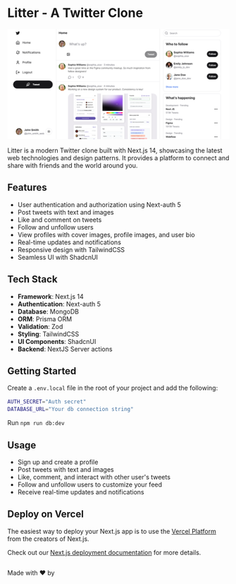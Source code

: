 # Litter - A Twitter Clone

![Litter](/public/image..png)

Litter is a modern Twitter clone built with Next.js 14, showcasing the latest web technologies and design patterns. It provides a platform to connect and share with friends and the world around you.

## Features

- User authentication and authorization using Next-auth 5
- Post tweets with text and images
- Like and comment on tweets
- Follow and unfollow users
- View profiles with cover images, profile images, and user bio
- Real-time updates and notifications
- Responsive design with TailwindCSS
- Seamless UI with ShadcnUI

## Tech Stack

- **Framework**: Next.js 14
- **Authentication**: Next-auth 5
- **Database**: MongoDB
- **ORM**: Prisma ORM
- **Validation**: Zod
- **Styling**: TailwindCSS
- **UI Components**: ShadcnUI
- **Backend**: NextJS Server actions

## Getting Started

Create a `.env.local` file in the root of your project and add the following:

```bash
AUTH_SECRET="Auth secret"
DATABASE_URL="Your db connection string"
```
Run `npm run db:dev`
## Usage

- Sign up and create a profile
- Post tweets with text and images
- Like, comment, and interact with other user's tweets
- Follow and unfollow users to customize your feed
- Receive real-time updates and notifications

## Deploy on Vercel

The easiest way to deploy your Next.js app is to use the [Vercel Platform](https://vercel.com/new?utm_medium=default-template&filter=next.js&utm_source=create-next-app&utm_campaign=create-next-app-readme) from the creators of Next.js.

Check out our [Next.js deployment documentation](https://nextjs.org/docs/deployment) for more details.

##
Made with ❤️ by 
